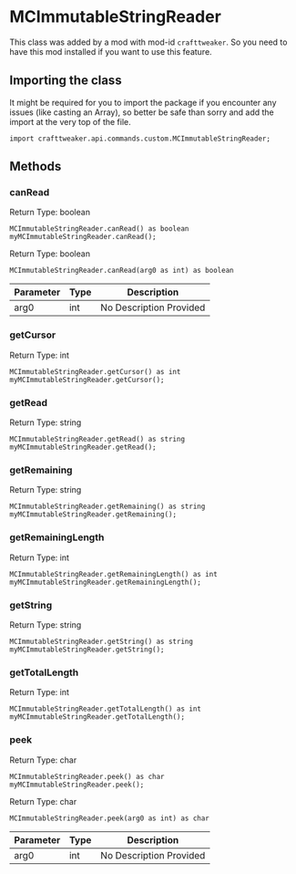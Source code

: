 # MCImmutableStringReader

This class was added by a mod with mod-id `crafttweaker`. So you need to have this mod installed if you want to use this feature.

## Importing the class

It might be required for you to import the package if you encounter any issues (like casting an Array), so better be safe than sorry and add the import at the very top of the file.
```zenscript
import crafttweaker.api.commands.custom.MCImmutableStringReader;
```


## Methods

### canRead

Return Type: boolean

```zenscript
MCImmutableStringReader.canRead() as boolean
myMCImmutableStringReader.canRead();
```
Return Type: boolean

```zenscript
MCImmutableStringReader.canRead(arg0 as int) as boolean
```
| Parameter | Type | Description |
|-----------|------|-------------|
| arg0 | int | No Description Provided |
### getCursor

Return Type: int

```zenscript
MCImmutableStringReader.getCursor() as int
myMCImmutableStringReader.getCursor();
```
### getRead

Return Type: string

```zenscript
MCImmutableStringReader.getRead() as string
myMCImmutableStringReader.getRead();
```
### getRemaining

Return Type: string

```zenscript
MCImmutableStringReader.getRemaining() as string
myMCImmutableStringReader.getRemaining();
```
### getRemainingLength

Return Type: int

```zenscript
MCImmutableStringReader.getRemainingLength() as int
myMCImmutableStringReader.getRemainingLength();
```
### getString

Return Type: string

```zenscript
MCImmutableStringReader.getString() as string
myMCImmutableStringReader.getString();
```
### getTotalLength

Return Type: int

```zenscript
MCImmutableStringReader.getTotalLength() as int
myMCImmutableStringReader.getTotalLength();
```
### peek

Return Type: char

```zenscript
MCImmutableStringReader.peek() as char
myMCImmutableStringReader.peek();
```
Return Type: char

```zenscript
MCImmutableStringReader.peek(arg0 as int) as char
```
| Parameter | Type | Description |
|-----------|------|-------------|
| arg0 | int | No Description Provided |

